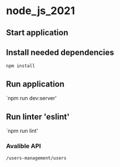 # node_js_2021

## Start application

## Install needed dependencies

`npm install`

## Run application

`npm run dev:server'

## Run linter 'eslint'

`npm run lint'

### Avalible API

`/users-management/users`
